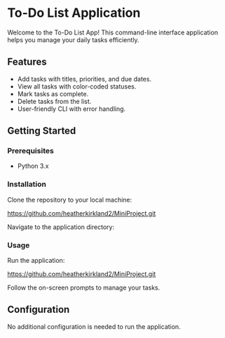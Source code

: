 
# To-Do List Application

Welcome to the To-Do List App! This command-line interface application helps you manage your daily tasks efficiently.

## Features

- Add tasks with titles, priorities, and due dates.
- View all tasks with color-coded statuses.
- Mark tasks as complete.
- Delete tasks from the list.
- User-friendly CLI with error handling.

## Getting Started

### Prerequisites

- Python 3.x

### Installation

Clone the repository to your local machine:

https://github.com/heatherkirkland2/MiniProject.git

Navigate to the application directory:


### Usage

Run the application:

https://github.com/heatherkirkland2/MiniProject.git

Follow the on-screen prompts to manage your tasks.

## Configuration

No additional configuration is needed to run the application.




